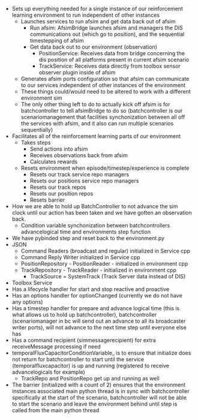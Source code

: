 - Sets up everything needed for a single instance of our reinforcement learning environment to run independent of other instances
	- Launches services to run afsim and get data back out of afsim
		- Run afsim: AfsimBridge launches afsim and managers the DIS communications out (which go to position), and the sequential timestepping of afsim
		- Get data back out to our environment (observation)
			- PositionService: Receives data from bridge concerning the dis position of all platforms present in current afsim scenario
			- TrackService: Receives data directly from toolbox sensor observer plugin inside of afsim 
	- Generates afsim ports configuration so that afsim can communicate to our services independent of other instances of the environment
	- These things could/would need to be altered to work with a different environment sim
	- The only other thing left to do to actually kick off afsim is for batchcontroller to tell afsimBridge to do so (batchcontroller is our scenariomanagement that facilities synchonization between all off the services with afsim, and it also can run multiple scenarios sequentially)
- Facilitates all of the reinforcement learning parts of our environment
	- Takes steps
		- Send actions into afsim
		- Receives observations back from afsim
		- Calculates rewards
	- Resets environment when episode/timestep/experience is complete
		- Resets our track service repo managers
		- Resets our positions service repo managers
		- Resets our track repos
		- Resets our position repos
		- Resets barrier
- How we are able to hold up BatchController to not advance the sim clock until our action has been taken and we have gotten an observation back.
	- Condition variable synchonization between batchcontrollers advancelogical time and environments step function
- We have pybinded step and reset back to the environment.py
- JSON
	- Command Readers (broadcast and regular) initialized in Service cpp
	- Command Reply Writer initialized in Service cpp
	- PositionRepository - PositionReader - initialized in environment cpp
	- TrackRepository - TrackReader - initialized in environment cpp
		- TrackSource = SystemTrack (Track Server data instead of DIS)
- Toolbox Service
- Has a lifecycle handler for start and stop reactive and proactive
- Has an options handler for optionChanged (currently we do not have any options)
- Has a timestep handler for prepare and advance logical time (this is what allows us to hold up batchcontroller), batchcontroller (scenariomanager in bc will send out an advance to all its broadcaster writer ports), will not advance to the next time step until everyone else has
- Has a command recipient (simmessagerecipient) for extra receiveMessage processing if need
- temporalFluxCapacitorConditionVariable_ is to ensure that initialize does not return for batchcontroller to start until the service (temporalfluxcapacitor) is up and running (registered to receive advancelogicals for example)
	- TrackRepo and PositionRepo get up and running as well
- The barrier (initialized with a count of 2) ensures that the environment instances associated main python thread is in sync with batchcontroller specifically at the start of the scenario, batchcontroller will not be able to start the scenario and leave the environment behind until step is called from the main python thread
		